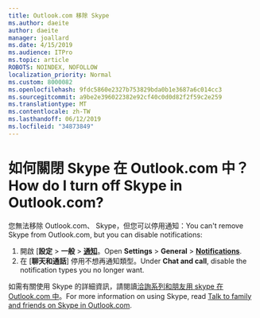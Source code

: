 ```yaml
---
title: Outlook.com 移除 Skype
ms.author: daeite
author: daeite
manager: joallard
ms.date: 4/15/2019
ms.audience: ITPro
ms.topic: article
ROBOTS: NOINDEX, NOFOLLOW
localization_priority: Normal
ms.custom: 8000082
ms.openlocfilehash: 9fdc5860e2327b753829bda0b1e3687a6c014cc3
ms.sourcegitcommit: a9be2e396022382e92cf40c0d0d82f2f59c2e259
ms.translationtype: MT
ms.contentlocale: zh-TW
ms.lasthandoff: 06/12/2019
ms.locfileid: "34873849"
---
```

# <a name="how-do-i-turn-off-skype-in-outlookcom"></a><span data-ttu-id="e0d75-102">如何關閉 Skype 在 Outlook.com 中？</span><span class="sxs-lookup"><span data-stu-id="e0d75-102">How do I turn off Skype in Outlook.com?</span></span>

<span data-ttu-id="e0d75-103">您無法移除 Outlook.com、 Skype，但您可以停用通知：</span><span class="sxs-lookup"><span data-stu-id="e0d75-103">You can't remove Skype from Outlook.com, but you can disable notifications:</span></span>

1. <span data-ttu-id="e0d75-104">開啟 [**設定** > **一般** > **[通知](https://outlook.live.com/mail/options/general/notifications)**。</span><span class="sxs-lookup"><span data-stu-id="e0d75-104">Open **Settings** > **General** > **[Notifications](https://outlook.live.com/mail/options/general/notifications)**.</span></span> 
2. <span data-ttu-id="e0d75-105">在 [**聊天和通話**] 停用不想再通知類型。</span><span class="sxs-lookup"><span data-stu-id="e0d75-105">Under **Chat and call**, disable the notification types you no longer want.</span></span>

<span data-ttu-id="e0d75-106">如需有關使用 Skype 的詳細資訊，請閱讀[洽詢系列和朋友用 skype 在 Outlook.com 中](https://support.office.com/article/83c6a5b1-3921-479c-b9e9-e753ce59c1fa)。</span><span class="sxs-lookup"><span data-stu-id="e0d75-106">For more information on using Skype, read [Talk to family and friends on Skype in Outlook.com](https://support.office.com/article/83c6a5b1-3921-479c-b9e9-e753ce59c1fa).</span></span>